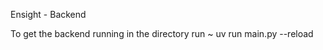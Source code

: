 Ensight - Backend

To get the backend running in the directory run
~ uv run main.py --reload

<!-- uv run -m main.py -------- In backend -->